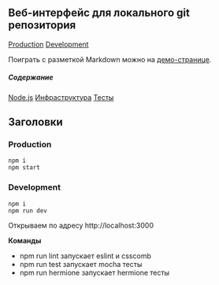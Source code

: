 Веб-интерфейс для локального git репозитория
---------------------

[Production](https://ya-git-prod.herokuapp.com/)
[Development](https://ya-git-dev.herokuapp.com/)

Поиграть с разметкой Markdown можно на [демо-странице](http://www.markdown-here.com/livedemo.html).

##### Содержание
[Node.js](#node)
[Инфраструктура](#infrastructure)
[Тесты](#tests)

<a name="headers"><h2>Заголовки</h2></a>












### Production
```
npm i
npm start
```
### Development
```
npm i
npm run dev
```
Открываем по адресу http://localhost:3000

**Команды**
* npm run lint запускает eslint и csscomb
* npm run test запускает mocha тесты
* npm run hermione запускает hermione тесты
